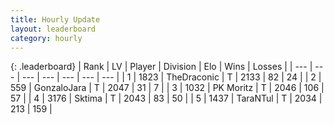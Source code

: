 ```yaml
---
title: Hourly Update
layout: leaderboard
category: hourly
---
```


{: .leaderboard}
| Rank | LV | Player | Division | Elo | Wins | Losses |
| --- | --- | --- | --- | --- | --- | --- |
| <span data-change="0">1</span> | 1823 | <span title="ID: 544310">TheDraconic</span> | T | <span data-change="0">2133</span> | <span data-change="0">82</span> | <span data-change="0">24</span> |
| <span data-change="1">2</span> | 559 | <span title="ID: 650626">GonzaloJara</span> | T | <span data-change="0">2047</span> | <span data-change="0">31</span> | <span data-change="0">7</span> |
| <span data-change="1">3</span> | 1032 | <span title="ID: 427478">PK Moritz</span> | T | <span data-change="0">2046</span> | <span data-change="0">106</span> | <span data-change="0">57</span> |
| <span data-change="-2">4</span> | 3176 | <span title="ID: 353063">Sktima</span> | T | <span data-change="-5">2043</span> | <span data-change="1">83</span> | <span data-change="1">50</span> |
| <span data-change="0">5</span> | 1437 | <span title="ID: 285323">TaraNTul</span> | T | <span data-change="0">2034</span> | <span data-change="0">213</span> | <span data-change="0">159</span> |